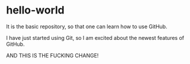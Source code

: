 # hello-world
It is the basic repository, so that one can learn how to use GitHub.

I have just started using Git, so I am excited about the newest features of GitHub.

AND THIS IS THE FUCKING CHANGE!
